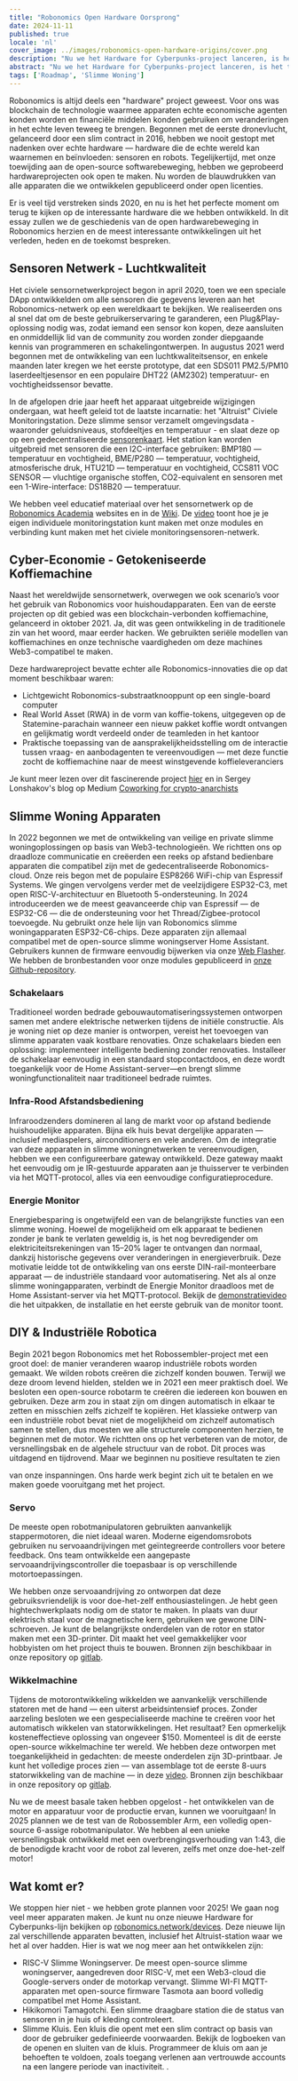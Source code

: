 ```yaml
---
title: "Robonomics Open Hardware Oorsprong"  
date: 2024-11-11  
published: true  
locale: 'nl'  
cover_image: ../images/robonomics-open-hardware-origins/cover.png  
description: "Nu we het Hardware for Cyberpunks-project lanceren, is het tijd om terug te kijken op onze hardwarereis sinds 2020. Dit essay onderzoekt de open hardwarebeweging van Robonomics."  
abstract: "Nu we het Hardware for Cyberpunks-project lanceren, is het tijd om terug te kijken op onze hardwarereis sinds 2020. Dit essay onderzoekt de open hardwarebeweging van Robonomics."  
tags: ['Roadmap', 'Slimme Woning']  
---  
```


Robonomics is altijd deels een "hardware" project geweest. Voor ons was blockchain de technologie waarmee apparaten echte economische agenten konden worden en financiële middelen konden gebruiken om veranderingen in het echte leven teweeg te brengen. Begonnen met de eerste dronevlucht, gelanceerd door een slim contract in 2016, hebben we nooit gestopt met nadenken over echte hardware — hardware die de echte wereld kan waarnemen en beïnvloeden: sensoren en robots. Tegelijkertijd, met onze toewijding aan de open-source softwarebeweging, hebben we geprobeerd hardwareprojecten ook open te maken. Nu worden de blauwdrukken van alle apparaten die we ontwikkelen gepubliceerd onder open licenties.

Er is veel tijd verstreken sinds 2020, en nu is het het perfecte moment om terug te kijken op de interessante hardware die we hebben ontwikkeld. In dit essay zullen we de geschiedenis van de open hardwarebeweging in Robonomics herzien en de meest interessante ontwikkelingen uit het verleden, heden en de toekomst bespreken.

## Sensoren Netwerk - Luchtkwaliteit

Het civiele sensornetwerkproject begon in april 2020, toen we een speciale DApp ontwikkelden om alle sensoren die gegevens leveren aan het Robonomics-netwerk op een wereldkaart te bekijken. We realiseerden ons al snel dat om de beste gebruikerservaring te garanderen, een Plug&Play-oplossing nodig was, zodat iemand een sensor kon kopen, deze aansluiten en onmiddellijk lid van de community zou worden zonder diepgaande kennis van programmeren en schakelingontwerpen. In augustus 2021 werd begonnen met de ontwikkeling van een luchtkwaliteitsensor, en enkele maanden later kregen we het eerste prototype, dat een SDS011 PM2.5/PM10 laserdeeltjesensor en een populaire DHT22 (AM2302) temperatuur- en vochtigheidssensor bevatte.

<rb-image zoom src="./images/robonomics-open-hardware-origins/air-quality-station.jpg" alt="Sensoren Netwerk Luchtkwaliteits Hardware" />

In de afgelopen drie jaar heeft het apparaat uitgebreide wijzigingen ondergaan, wat heeft geleid tot de laatste incarnatie: het "Altruist" Civiele Monitoringstation. Deze slimme sensor verzamelt omgevingsdata - waaronder geluidsniveaus, stofdeeltjes en temperatuur - en slaat deze op op een gedecentraliseerde [sensorenkaart](https://sensors.social/). Het station kan worden uitgebreid met sensoren die een I2C-interface gebruiken: BMP180 — temperatuur en vochtigheid, BME/P280 — temperatuur, vochtigheid, atmosferische druk, HTU21D — temperatuur en vochtigheid, CCS811 VOC SENSOR — vluchtige organische stoffen, CO2-equivalent en sensoren met een 1-Wire-interface: DS18B20 — temperatuur.

<rb-image zoom src="./images/robonomics-open-hardware-origins/altruist-hq.jpg" alt="Altruist Luchtstation" />

We hebben veel educatief materiaal over het sensornetwerk op de [Robonomics Academia](https://robonomics.academy/en/learn/sensors-connectivity-course/overview/) websites en in de [Wiki](https://wiki.robonomics.network/docs/sds-sensor-connect/). De [video](https://www.youtube.com/watch?v=OdTd1sacCso) toont hoe je je eigen individuele monitoringstation kunt maken met onze modules en verbinding kunt maken met het civiele monitoringsensoren-netwerk.

## Cyber-Economie - Getokeniseerde Koffiemachine

Naast het wereldwijde sensornetwerk, overwegen we ook scenario’s voor het gebruik van Robonomics voor huishoudapparaten. Een van de eerste projecten op dit gebied was een blockchain-verbonden koffiemachine, gelanceerd in oktober 2021. Ja, dit was geen ontwikkeling in de traditionele zin van het woord, maar eerder hacken. We gebruikten seriële modellen van koffiemachines en onze technische vaardigheden om deze machines Web3-compatibel te maken.

<rb-image zoom src="./images/robonomics-open-hardware-origins/robonomics-coffee-maker.jpg" alt="Robonomics Koffiemachine" />

Deze hardwareproject bevatte echter alle Robonomics-innovaties die op dat moment beschikbaar waren:

- Lichtgewicht Robonomics-substraatknooppunt op een single-board computer
- Real World Asset (RWA) in de vorm van koffie-tokens, uitgegeven op de Statemine-parachain wanneer een nieuw pakket koffie wordt ontvangen en gelijkmatig wordt verdeeld onder de teamleden in het kantoor
- Praktische toepassing van de aansprakelijkheidsstelling om de interactie tussen vraag- en aanbodagenten te vereenvoudigen — met deze functie zocht de koffiemachine naar de meest winstgevende koffieleveranciers

Je kunt meer lezen over dit fascinerende project [hier](https://robonomics.network/cases/blockchain-coffee-machine/) en in Sergey Lonshakov's blog op Medium [Coworking for crypto-anarchists](https://blog.aira.life/coworking-for-crypto-anarchists-p1-5ebecb252f2d)

## Slimme Woning Apparaten

In 2022 begonnen we met de ontwikkeling van veilige en private slimme woningoplossingen op basis van Web3-technologieën. We richtten ons op draadloze communicatie en creëerden een reeks op afstand bedienbare apparaten die compatibel zijn met de gedecentraliseerde Robonomics-cloud. Onze reis begon met de populaire ESP8266 WiFi-chip van Espressif Systems. We gingen vervolgens verder met de veelzijdigere ESP32-C3, met open RISC-V-architectuur en Bluetooth 5-ondersteuning. In 2024 introduceerden we de meest geavanceerde chip van Espressif — de ESP32-C6 — die de ondersteuning voor het Thread/Zigbee-protocol toevoegde. Nu gebruikt onze hele lijn van Robonomics slimme woningapparaten ESP32-C6-chips. Deze apparaten zijn allemaal compatibel met de open-source slimme woningserver Home Assistant. Gebruikers kunnen de firmware eenvoudig bijwerken via onze [Web Flasher](https://webflasher.robonomics.network/). We hebben de bronbestanden voor onze modules gepubliceerd in [onze Github-repository](https://github.com/airalab/hardware).

### Schakelaars

Traditioneel worden bedrade gebouwautomatiseringssystemen ontworpen samen met andere elektrische netwerken tijdens de initiële constructie. Als je woning niet op deze manier is ontworpen, vereist het toevoegen van slimme apparaten vaak kostbare renovaties. Onze schakelaars bieden een oplossing: implementeer intelligente bediening zonder renovaties. Installeer de schakelaar eenvoudig in een standaard stopcontactdoos, en deze wordt toegankelijk voor de Home Assistant-server—en brengt slimme woningfunctionaliteit naar traditioneel bedrade ruimtes.

<rb-image zoom src="./images/robonomics-open-hardware-origins/2-gang-switch.jpg" alt="" />

### Infra-Rood Afstandsbediening

Infraroodzenders domineren al lang de markt voor op afstand bediende huishoudelijke apparaten. Bijna elk huis bevat dergelijke apparaten — inclusief mediaspelers, airconditioners en vele anderen. Om de integratie van deze apparaten in slimme woningnetwerken te vereenvoudigen, hebben we een configureerbare gateway ontwikkeld. Deze gateway maakt het eenvoudig om je IR-gestuurde apparaten aan je thuisserver te verbinden via het MQTT-protocol, alles via een eenvoudige configuratieprocedure.

<rb-image zoom src="./images/robonomics-open-hardware-origins/ir-remote-control.jpg" alt="IR Afstandsbediening" />

### Energie Monitor

Energiebesparing is ongetwijfeld een van de belangrijkste functies van een slimme woning. Hoewel de mogelijkheid om elk apparaat te bedienen zonder je bank te verlaten geweldig is, is het nog bevredigender om elektriciteitsrekeningen van 15–20% lager te ontvangen dan normaal, dankzij historische gegevens over veranderingen in energieverbruik. Deze motivatie leidde tot de ontwikkeling van ons eerste DIN-rail-monteerbare apparaat — de industriële standaard voor automatisering. Net als al onze slimme woningapparaten, verbindt de Energie Monitor draadloos met de Home Assistant-server via het MQTT-protocol. Bekijk de [demonstratievideo](https://www.youtube.com/watch?v=xtXIsORJGP0) die het uitpakken, de installatie en het eerste gebruik van de monitor toont.

<rb-image zoom src="./images/robonomics-open-hardware-origins/energy-monitor.jpg" alt="Energie Monitor" />

## DIY & Industriële Robotica

Begin 2021 begon Robonomics met het Robossembler-project met een groot doel: de manier veranderen waarop industriële robots worden gemaakt. We wilden robots creëren die zichzelf konden bouwen. Terwijl we deze droom levend hielden, stelden we in 2021 een meer praktisch doel. We besloten een open-source robotarm te creëren die iedereen kon bouwen en gebruiken. Deze arm zou in staat zijn om dingen automatisch in elkaar te zetten en misschien zelfs zichzelf te kopiëren. Het klassieke ontwerp van een industriële robot bevat niet de mogelijkheid om zichzelf automatisch samen te stellen, dus moesten we alle structurele componenten herzien, te beginnen met de motor. We richtten ons op het verbeteren van de motor, de versnellingsbak en de algehele structuur van de robot. Dit proces was uitdagend en tijdrovend. Maar we beginnen nu positieve resultaten te zien

 van onze inspanningen. Ons harde werk begint zich uit te betalen en we maken goede vooruitgang met het project.

### Servo

De meeste open robotmanipulatoren gebruikten aanvankelijk stappermotoren, die niet ideaal waren. Moderne eigendomsrobots gebruiken nu servoaandrijvingen met geïntegreerde controllers voor betere feedback. Ons team ontwikkelde een aangepaste servoaandrijvingscontroller die toepasbaar is op verschillende motortoepassingen.

<rb-image zoom src="./images/robonomics-open-hardware-origins/robossembler-servo-reducer-exploding-view-01.jpg" alt="Robossembler Servo Exploding View" />

<rb-image zoom src="./images/robonomics-open-hardware-origins/servo.jpg" alt="Robossembler Servo" />

We hebben onze servoaandrijving zo ontworpen dat deze gebruiksvriendelijk is voor doe-het-zelf enthousiastelingen. Je hebt geen hightechwerkplaats nodig om de stator te maken. In plaats van duur elektrisch staal voor de magnetische kern, gebruiken we gewone DIN-schroeven. Je kunt de belangrijkste onderdelen van de rotor en stator maken met een 3D-printer. Dit maakt het veel gemakkelijker voor hobbyisten om het project thuis te bouwen. Bronnen zijn beschikbaar in onze repository op [gitlab](https://gitlab.com/robossembler/servo).

### Wikkelmachine

Tijdens de motorontwikkeling wikkelden we aanvankelijk verschillende statoren met de hand — een uiterst arbeidsintensief proces. Zonder aarzeling besloten we een gespecialiseerde machine te creëren voor het automatisch wikkelen van statorwikkelingen. Het resultaat? Een opmerkelijk kosteneffectieve oplossing van ongeveer $150. Momenteel is dit de eerste open-source wikkelmachine ter wereld. We hebben deze ontworpen met toegankelijkheid in gedachten: de meeste onderdelen zijn 3D-printbaar. Je kunt het volledige proces zien — van assemblage tot de eerste 8-uurs statorwikkeling van de machine — in deze [video](https://youtu.be/5glGYkbpT6w?si=H6iFg7i56K8elXjw). Bronnen zijn beschikbaar in onze repository op [gitlab](https://gitlab.com/robossembler/cnc/motor-wire-winder).

<rb-image zoom src="./images/robonomics-open-hardware-origins/winder.jpg" alt="Motor Wikkelaar" />

Nu we de meest basale taken hebben opgelost - het ontwikkelen van de motor en apparatuur voor de productie ervan, kunnen we vooruitgaan! In 2025 plannen we de test van de Robossembler Arm, een volledig open-source 6-assige robotmanipulator. We hebben al een unieke versnellingsbak ontwikkeld met een overbrengingsverhouding van 1:43, die de benodigde kracht voor de robot zal leveren, zelfs met onze doe-het-zelf motor!

<rb-image zoom src="./images/robonomics-open-hardware-origins/robossembler-arm.jpg" alt="Robossembler Arm" />

## Wat komt er?

We stoppen hier niet - we hebben grote plannen voor 2025! We gaan nog veel meer apparaten maken. Je kunt nu onze nieuwe Hardware for Cyberpunks-lijn bekijken op [robonomics.network/devices](https://robonomics.network/devices/). Deze nieuwe lijn zal verschillende apparaten bevatten, inclusief het Altruist-station waar we het al over hadden. Hier is wat we nog meer aan het ontwikkelen zijn:

- RISC-V Slimme Woningserver. De meest open-source slimme woningserver, aangedreven door RISC-V, met een Web3-cloud die Google-servers onder de motorkap vervangt. Slimme WI-FI MQTT-apparaten met open-source firmware Tasmota aan boord volledig compatibel met Home Assistant.
- Hikikomori Tamagotchi. Een slimme draagbare station die de status van sensoren in je huis of kleding controleert.
- Slimme Kluis. Een kluis die opent met een slim contract op basis van door de gebruiker gedefinieerde voorwaarden. Bekijk de logboeken van de openen en sluiten van de kluis. Programmeer de kluis om aan je behoeften te voldoen, zoals toegang verlenen aan vertrouwde accounts na een langere periode van inactiviteit. .